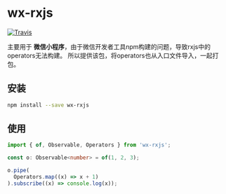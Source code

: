 # wx-rxjs

[![Travis](https://github.com/facelesswu/wx-rxjs/rxjs.svg)](https://github.com/ReactiveX/rxjs)

主要用于 **微信小程序**，由于微信开发者工具npm构建的问题，导致rxjs中的operators无法构建。
所以提供该包，将operators也从入口文件导入，一起打包。

## 安装

```bash
npm install --save wx-rxjs
```

## 使用

```typescript
import { of, Observable, Operators } from 'wx-rxjs';

const o: Observable<number> = of(1, 2, 3);

o.pipe(
  Operators.map((x) => x + 1)
).subscribe((x) => console.log(x));
```
